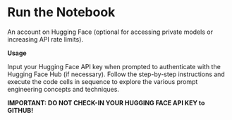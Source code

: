 # Run the Notebook

An account on Hugging Face (optional for accessing private models or increasing API rate limits).

**Usage**

Input your Hugging Face API key when prompted to authenticate with the Hugging Face Hub (if necessary).
Follow the step-by-step instructions and execute the code cells in sequence to explore the various prompt engineering concepts and techniques.

**IMPORTANT: DO NOT CHECK-IN YOUR HUGGING FACE API KEY to GITHUB!**
